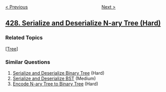 <!--|This file generated by command(leetcode description); DO NOT EDIT.    |-->
<!--+----------------------------------------------------------------------+-->
<!--|@author    openset <openset.wang@gmail.com>                           |-->
<!--|@link      https://github.com/openset                                 |-->
<!--|@home      https://github.com/tonymontaro/leetcode-hints                        |-->
<!--+----------------------------------------------------------------------+-->

[< Previous](https://github.com/tonymontaro/leetcode-hints/tree/master/problems/construct-quad-tree "Construct Quad Tree")
　　　　　　　　　　　　　　　　
[Next >](https://github.com/tonymontaro/leetcode-hints/tree/master/problems/n-ary-tree-level-order-traversal "N-ary Tree Level Order Traversal")

## [428. Serialize and Deserialize N-ary Tree (Hard)](https://leetcode.com/problems/serialize-and-deserialize-n-ary-tree "序列化和反序列化 N 叉树")



### Related Topics
  [[Tree](https://github.com/tonymontaro/leetcode-hints/tree/master/tag/tree/README.md)]

### Similar Questions
  1. [Serialize and Deserialize Binary Tree](https://github.com/tonymontaro/leetcode-hints/tree/master/problems/serialize-and-deserialize-binary-tree) (Hard)
  1. [Serialize and Deserialize BST](https://github.com/tonymontaro/leetcode-hints/tree/master/problems/serialize-and-deserialize-bst) (Medium)
  1. [Encode N-ary Tree to Binary Tree](https://github.com/tonymontaro/leetcode-hints/tree/master/problems/encode-n-ary-tree-to-binary-tree) (Hard)

